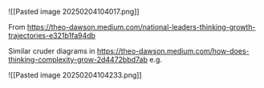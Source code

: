 ![[Pasted image 20250204104017.png]]

From https://theo-dawson.medium.com/national-leaders-thinking-growth-trajectories-e321b1fa94db

Similar cruder diagrams in https://theo-dawson.medium.com/how-does-thinking-complexity-grow-2d4472bbd7ab e.g.

![[Pasted image 20250204104233.png]]